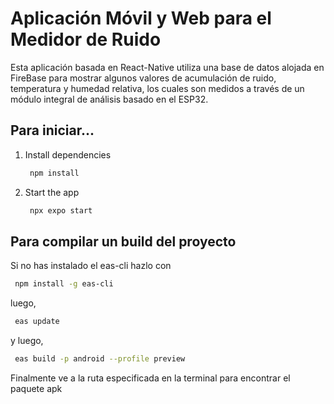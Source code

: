 # Aplicación Móvil y Web para el Medidor de Ruido

Esta aplicación basada en React-Native utiliza una base de datos alojada en
FireBase para mostrar algunos valores de acumulación de ruido, temperatura y humedad relativa,
los cuales son medidos a través de un módulo integral de análisis basado en el ESP32.

## Para iniciar...

1. Install dependencies

    ```bash
     npm install
    ```

2. Start the app

    ```bash
     npx expo start
    ```

## Para compilar un build del proyecto

Si no has instalado el eas-cli hazlo con

```bash
 npm install -g eas-cli
```

luego,

```bash
 eas update
```

y luego,

```bash
 eas build -p android --profile preview
```

Finalmente ve a la ruta especificada en la terminal para encontrar el paquete apk
